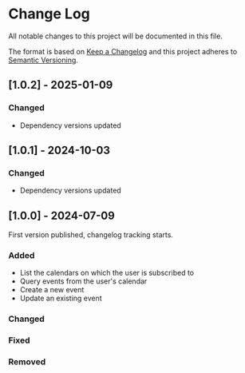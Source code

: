 # Change Log

All notable changes to this project will be documented in this file.

The format is based on [Keep a Changelog](https://keepachangelog.com/)
and this project adheres to [Semantic Versioning](https://semver.org/).

## [1.0.2] - 2025-01-09

### Changed

- Dependency versions updated

## [1.0.1] - 2024-10-03

### Changed

- Dependency versions updated

## [1.0.0] - 2024-07-09

First version published, changelog tracking starts.

### Added

- List the calendars on which the user is subscribed to
- Query events from the user's calendar
- Create a new event
- Update an existing event

### Changed

### Fixed

### Removed
